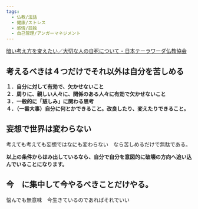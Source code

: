 ```yaml
---
tags:
  - 仏教/法話
  - 健康/ストレス
  - 感情/孤独
  - 自己管理/アンガーマネジメント
---
```

[暗い考え方を変えたい／大切な人の自死について - 日本テーラワーダ仏教協会](http://j-theravada.com/dhamma/q&a/201306qa/)

## 考えるべきは４つだけでそれ以外は自分を苦しめる

**１．自分に対して有効で、欠かせないこと  
２．周りに、親しい人々に、関係のある人々に有効で欠かせないこと  
３．一般的に「慈しみ」に関わる思考  
４．（一番大事）自分に何とかできること。改良したり、変えたりできること。**

## 妄想で世界は変わらない

考えても考えても妄想ではなにも変わらない　なら苦しめるだけで無駄である。

**以上の条件からはみ出しているなら、自分で自分を意図的に破壊の方向へ追い込んでいることになります。**

## 今　に集中して今やるべきことだけやる。
悩んでも無意味　今生きているのであればそれでいい

